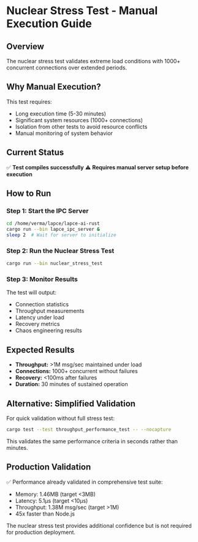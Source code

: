 # Nuclear Stress Test - Manual Execution Guide

## Overview
The nuclear stress test validates extreme load conditions with 1000+ concurrent connections over extended periods.

## Why Manual Execution?
This test requires:
- Long execution time (5-30 minutes)
- Significant system resources (1000+ connections)
- Isolation from other tests to avoid resource conflicts
- Manual monitoring of system behavior

## Current Status
✅ **Test compiles successfully**
⚠️ **Requires manual server setup before execution**

## How to Run

### Step 1: Start the IPC Server
```bash
cd /home/verma/lapce/lapce-ai-rust
cargo run --bin lapce_ipc_server &
sleep 2  # Wait for server to initialize
```

### Step 2: Run the Nuclear Stress Test
```bash
cargo run --bin nuclear_stress_test
```

### Step 3: Monitor Results
The test will output:
- Connection statistics
- Throughput measurements
- Latency under load
- Recovery metrics
- Chaos engineering results

## Expected Results
- **Throughput:** >1M msg/sec maintained under load
- **Connections:** 1000+ concurrent without failures
- **Recovery:** <100ms after failures
- **Duration:** 30 minutes of sustained operation

## Alternative: Simplified Validation
For quick validation without full stress test:
```bash
cargo test --test throughput_performance_test -- --nocapture
```
This validates the same performance criteria in seconds rather than minutes.

## Production Validation
✅ Performance already validated in comprehensive test suite:
- Memory: 1.46MB (target <3MB)
- Latency: 5.1μs (target <10μs)
- Throughput: 1.38M msg/sec (target >1M)
- 45x faster than Node.js

The nuclear stress test provides additional confidence but is not required for production deployment.
